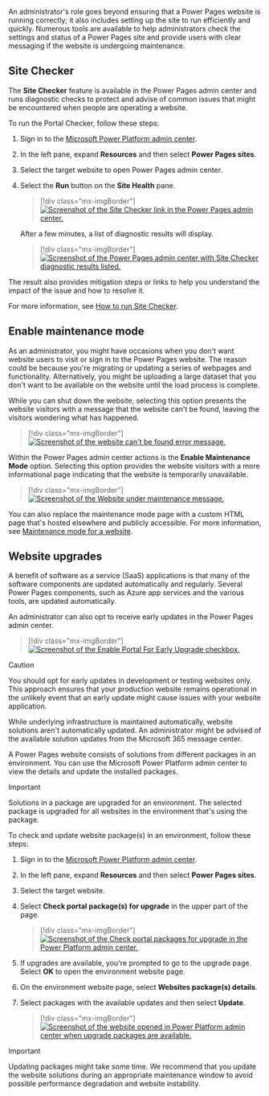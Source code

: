 An administrator's role goes beyond ensuring that a Power Pages website is running correctly; it also includes setting up the site to run efficiently and quickly. Numerous tools are available to help administrators check the settings and status of a Power Pages site and provide users with clear messaging if the website is undergoing maintenance.

## Site Checker

The **Site Checker** feature is available in the Power Pages admin center and runs diagnostic checks to protect and advise of common issues that might be encountered when people are operating a website.

To run the Portal Checker, follow these steps:

1. Sign in to the [Microsoft Power Platform admin center](https://admin.powerplatform.microsoft.com/?azure-portal=true).
1. In the left pane, expand **Resources** and then select **Power Pages sites**.
1. Select the target website to open Power Pages admin center.
1. Select the **Run** button on the **Site Health** pane.

   > [!div class="mx-imgBorder"]
   > [![Screenshot of the Site Checker link in the Power Pages admin center.](../media/portal-checker-shortcut.png)](../media/portal-checker-shortcut.png#lightbox)

   After a few minutes, a list of diagnostic results will display.

   > [!div class="mx-imgBorder"]
   > [![Screenshot of the Power Pages admin center with Site Checker diagnostic results listed.](../media/portal-checker.png)](../media/portal-checker.png#lightbox)

The result also provides mitigation steps or links to help you understand the impact of the issue and how to resolve it.

For more information, see [How to run Site Checker](/power-pages/admin/site-checker?azure-portal=true).

## Enable maintenance mode

As an administrator, you might have occasions when you don't want website users to visit or sign in to the Power Pages website. The reason could be because you're migrating or updating a series of webpages and functionality. Alternatively, you might be uploading a large dataset that you don't want to be available on the website until the load process is complete.

While you can shut down the website, selecting this option presents the website visitors with a message that the website can't be found, leaving the visitors wondering what has happened.

> [!div class="mx-imgBorder"]
> [![Screenshot of the website can't be found error message.](../media/portal-off.png)](../media/portal-off.png#lightbox)

Within the Power Pages admin center actions is the **Enable Maintenance Mode** option. Selecting this option provides the website visitors with a more informational page indicating that the website is temporarily unavailable.

> [!div class="mx-imgBorder"]
> [![Screenshot of the Website under maintenance message.](../media/maintenance-mode.png)](../media/maintenance-mode.png#lightbox)

You can also replace the maintenance mode page with a custom HTML page that's hosted elsewhere and publicly accessible. For more information, see [Maintenance mode for a website](/power-pages/admin/enable-maintenance-mode?azure-portal=true#enable-maintenance-mode).

## Website upgrades

A benefit of software as a service (SaaS) applications is that many of the software components are updated automatically and regularly. Several Power Pages components, such as Azure app services and the various tools, are updated automatically.

An administrator can also opt to receive early updates in the Power Pages admin center.

> [!div class="mx-imgBorder"]
> [![Screenshot of the Enable Portal For Early Upgrade checkbox.](../media/early-upgrades.png)](../media/early-upgrades.png#lightbox)

> [!CAUTION]
> You should opt for early updates in development or testing websites only. This approach ensures that your production website remains operational in the unlikely event that an early update might cause issues with your website application.

While underlying infrastructure is maintained automatically, website solutions aren't automatically updated. An administrator might be advised of the available solution updates from the Microsoft 365 message center.

A Power Pages website consists of solutions from different packages in an environment. You can use the Microsoft Power Platform admin center to view the details and update the installed packages.

> [!IMPORTANT]
> Solutions in a package are upgraded for an environment. The selected package is upgraded for all websites in the environment that's using the package.

To check and update website package(s) in an environment, follow these steps:

1. Sign in to the [Microsoft Power Platform admin center](https://admin.powerplatform.microsoft.com/?azure-portal=true).

1. In the left pane, expand **Resources** and then select **Power Pages sites**.

1. Select the target website.

1. Select **Check portal package(s) for upgrade** in the upper part of the page.

   > [!div class="mx-imgBorder"]
   > [![Screenshot of the Check portal packages for upgrade in the Power Platform admin center.](../media/update-portal-solutions-check.png)](../media/update-portal-solutions-check.png#lightbox)

1. If upgrades are available, you're prompted to go to the upgrade page. Select **OK** to open the environment website page.

1. On the environment website page, select **Websites package(s) details**.

1. Select packages with the available updates and then select **Update**.

   > [!div class="mx-imgBorder"]
   > [![Screenshot of the website opened in Power Platform admin center when upgrade packages are available.](../media/update-portal-solutions.png)](../media/update-portal-solutions.png#lightbox)

> [!IMPORTANT]
> Updating packages might take some time. We recommend that you update the website solutions during an appropriate maintenance window to avoid possible performance degradation and website instability.
